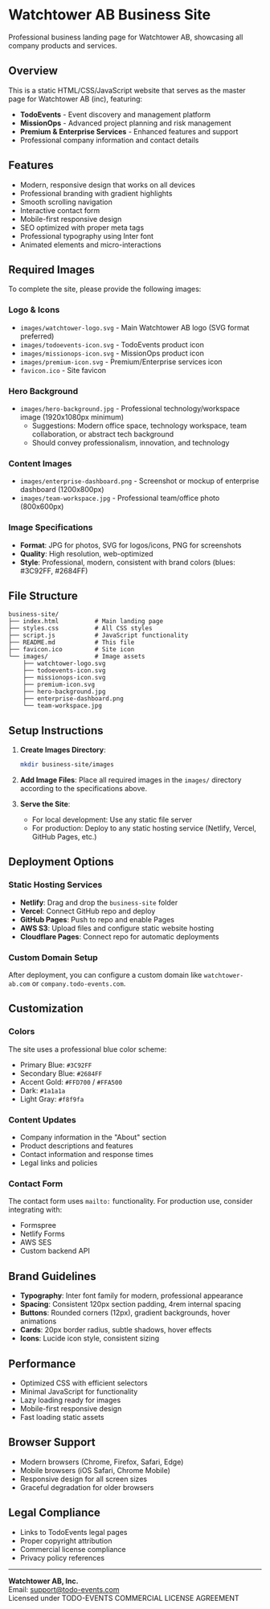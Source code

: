 # Watchtower AB Business Site

Professional business landing page for Watchtower AB, showcasing all company products and services.

## Overview

This is a static HTML/CSS/JavaScript website that serves as the master page for Watchtower AB (inc), featuring:

- **TodoEvents** - Event discovery and management platform
- **MissionOps** - Advanced project planning and risk management
- **Premium & Enterprise Services** - Enhanced features and support
- Professional company information and contact details

## Features

- Modern, responsive design that works on all devices
- Professional branding with gradient highlights
- Smooth scrolling navigation
- Interactive contact form
- Mobile-first responsive design
- SEO optimized with proper meta tags
- Professional typography using Inter font
- Animated elements and micro-interactions

## Required Images

To complete the site, please provide the following images:

### Logo & Icons
- `images/watchtower-logo.svg` - Main Watchtower AB logo (SVG format preferred)
- `images/todoevents-icon.svg` - TodoEvents product icon
- `images/missionops-icon.svg` - MissionOps product icon  
- `images/premium-icon.svg` - Premium/Enterprise services icon
- `favicon.ico` - Site favicon

### Hero Background
- `images/hero-background.jpg` - Professional technology/workspace image (1920x1080px minimum)
  - Suggestions: Modern office space, technology workspace, team collaboration, or abstract tech background
  - Should convey professionalism, innovation, and technology

### Content Images
- `images/enterprise-dashboard.png` - Screenshot or mockup of enterprise dashboard (1200x800px)
- `images/team-workspace.jpg` - Professional team/office photo (800x600px)

### Image Specifications
- **Format**: JPG for photos, SVG for logos/icons, PNG for screenshots
- **Quality**: High resolution, web-optimized
- **Style**: Professional, modern, consistent with brand colors (blues: #3C92FF, #2684FF)

## File Structure

```
business-site/
├── index.html          # Main landing page
├── styles.css          # All CSS styles
├── script.js           # JavaScript functionality
├── README.md           # This file
├── favicon.ico         # Site icon
└── images/             # Image assets
    ├── watchtower-logo.svg
    ├── todoevents-icon.svg
    ├── missionops-icon.svg
    ├── premium-icon.svg
    ├── hero-background.jpg
    ├── enterprise-dashboard.png
    └── team-workspace.jpg
```

## Setup Instructions

1. **Create Images Directory**:
   ```bash
   mkdir business-site/images
   ```

2. **Add Image Files**: Place all required images in the `images/` directory according to the specifications above.

3. **Serve the Site**: 
   - For local development: Use any static file server
   - For production: Deploy to any static hosting service (Netlify, Vercel, GitHub Pages, etc.)

## Deployment Options

### Static Hosting Services
- **Netlify**: Drag and drop the `business-site` folder
- **Vercel**: Connect GitHub repo and deploy
- **GitHub Pages**: Push to repo and enable Pages
- **AWS S3**: Upload files and configure static website hosting
- **Cloudflare Pages**: Connect repo for automatic deployments

### Custom Domain Setup
After deployment, you can configure a custom domain like `watchtower-ab.com` or `company.todo-events.com`.

## Customization

### Colors
The site uses a professional blue color scheme:
- Primary Blue: `#3C92FF`
- Secondary Blue: `#2684FF`
- Accent Gold: `#FFD700` / `#FFA500`
- Dark: `#1a1a1a`
- Light Gray: `#f8f9fa`

### Content Updates
- Company information in the "About" section
- Product descriptions and features
- Contact information and response times
- Legal links and policies

### Contact Form
The contact form uses `mailto:` functionality. For production use, consider integrating with:
- Formspree
- Netlify Forms
- AWS SES
- Custom backend API

## Brand Guidelines

- **Typography**: Inter font family for modern, professional appearance
- **Spacing**: Consistent 120px section padding, 4rem internal spacing
- **Buttons**: Rounded corners (12px), gradient backgrounds, hover animations
- **Cards**: 20px border radius, subtle shadows, hover effects
- **Icons**: Lucide icon style, consistent sizing

## Performance

- Optimized CSS with efficient selectors
- Minimal JavaScript for functionality
- Lazy loading ready for images
- Mobile-first responsive design
- Fast loading static assets

## Browser Support

- Modern browsers (Chrome, Firefox, Safari, Edge)
- Mobile browsers (iOS Safari, Chrome Mobile)
- Responsive design for all screen sizes
- Graceful degradation for older browsers

## Legal Compliance

- Links to TodoEvents legal pages
- Proper copyright attribution
- Commercial license compliance
- Privacy policy references

---

**Watchtower AB, Inc.**  
Email: support@todo-events.com  
Licensed under TODO-EVENTS COMMERCIAL LICENSE AGREEMENT